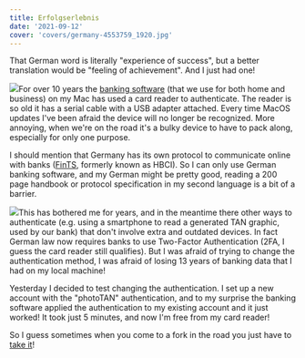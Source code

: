 ```yaml
---
title: Erfolgserlebnis
date: '2021-09-12'
cover: 'covers/germany-4553759_1920.jpg'
---
```


That German word is literally "experience of success", but a better translation would be "feeling of achievement". And I just had one!

<img src="https://res.cloudinary.com/papascott/image/upload/w_90/v1631463384/21T1sEzOn5L._AC_.jpg" class="margin-image">For over 10 years the <a href="https://www.med-i-bit.de/">banking software</a> (that we use for both home and business) on my Mac has used a card reader to authenticate. The reader is so old it has a serial cable with a USB adapter attached. Every time MacOS updates I've been afraid the device will no longer be recognized. More annoying, when we're on the road it's a bulky device to have to pack along, especially for only one purpose.

I should mention that Germany has its own protocol to communicate online with banks (<a href="https://en.wikipedia.org/wiki/FinTS">FinTS</a>, formerly known as HBCI). So I can only use German banking software, and my German might be pretty good, reading a 200 page handbook or protocol specification in my second language is a bit of a barrier.

<img src="https://res.cloudinary.com/papascott/image/upload/w_90/v1631465756/289px-PhotoTAN.svg.png" class="margin-image">This has bothered me for years, and in the meantime there other ways to authenticate (e.g. using a smartphone to read a generated TAN graphic, used by our bank) that don't involve extra and outdated devices. In fact German law now requires banks to use Two-Factor Authentication (2FA, I guess the card reader still qualifies). But I was afraid of trying to change the authentication method, I was afraid of losing 13 years of banking data that I had on my local machine!

Yesterday I decided to test changing the authentication. I set up a new account with the "photoTAN" authentication, and to my surprise the banking software applied the authentication to my existing account and it just worked! It took just 5 minutes, and now I'm free from my card reader!

So I guess sometimes when you come to a fork in the road you just have to <a href="https://quoteinvestigator.com/2013/07/25/fork-road/">take it</a>!
